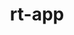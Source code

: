 ---
permalink: /engineering/projects/rt-app/
project_link_name: rt-app
project_maintainers: ''
project_stats: 'true'
project_url: https://github.com/scheduler-tools/rt-app
title: rt-app
display: "false"
---